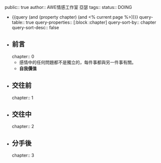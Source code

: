 public:: true
author:: AWE情感工作室 亞瑟
tags:: 
status:: DOING

- {{query (and (property chapter) (and <% current page %>))}}
  query-table:: true
  query-properties:: [:block :chapter]
  query-sort-by:: chapter
  query-sort-desc:: false
- ## 前言
  chapter:: 0
	- 感情中的任何問題都不是獨立的，每件事都與另一件事有關。
	- **自我價值**
- ## 交往前
  chapter:: 1
- ## 交往中
  chapter:: 2
- ## 分手後
  chapter:: 3